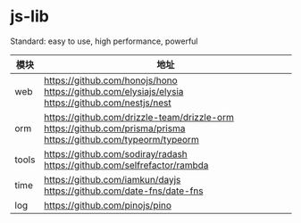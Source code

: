# js-lib
Standard: easy to use, high performance, powerful

| 模块 | 地址 | 
|-|-|
| web | https://github.com/honojs/hono https://github.com/elysiajs/elysia https://github.com/nestjs/nest |
| orm | https://github.com/drizzle-team/drizzle-orm https://github.com/prisma/prisma https://github.com/typeorm/typeorm | 
| tools | https://github.com/sodiray/radash https://github.com/selfrefactor/rambda |
| time | https://github.com/iamkun/dayjs https://github.com/date-fns/date-fns |
| log | https://github.com/pinojs/pino |
